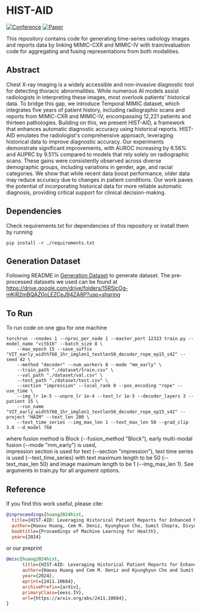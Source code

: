 # HIST-AID
[![Conference](https://img.shields.io/badge/ML4H-2024-0EEDD7)](https://ahli.cc/ml4h/)
[![Paper](https://img.shields.io/badge/Paper-arxiv.2411.10684-FF6B6B)](https://arxiv.org/abs/2411.10684)
</div>

This repository contains code for generating time-series radiology images and reports data by linking MIMIC-CXR and 
MIMIC-IV with train/evaluation code for aggregating and fusing representations from both modalities.

## Abstract
Chest X-ray imaging is a widely accessible and non-invasive diagnostic tool for detecting thoracic abnormalities. While numerous AI models assist radiologists in interpreting these images, most overlook patients' historical data. To bridge this gap, we introduce Temporal MIMIC dataset, which integrates five years of patient history, including radiographic scans and reports from MIMIC-CXR and MIMIC-IV, encompassing 12,221 patients and thirteen pathologies. Building on this, we present HIST-AID, a framework that enhances automatic diagnostic accuracy using historical reports. HIST-AID emulates the radiologist's comprehensive approach, leveraging historical data to improve diagnostic accuracy. Our experiments demonstrate significant improvements, with AUROC increasing by 6.56% and AUPRC by 9.51% compared to models that rely solely on radiographic scans. These gains were consistently observed across diverse demographic groups, including variations in gender, age, and racial categories. We show that while recent data boost performance, older data may reduce accuracy due to changes in patient conditions. Our work paves the potential of incorporating historical data for more reliable automatic diagnosis, providing critical support for clinical decision-making.

## Dependencies
Check requirements.txt for dependencies of this repository or install them by running
```
pip install -r ./requirements.txt
```

## Generation Dataset
Following README in [Generation Dataset](./data_generation) to generate dataset. The pre-processed datasets we used can be found at https://drive.google.com/drive/folders/15R5lcOg-mKjR2mBQAZ0oLEZCeJ94ZA8P?usp=sharing

## To Run
To run code on one gpu for one machine
```
torchrun --nnodes 1 --nproc_per_node 1 --master_port 12323 train.py --model_name "vitb16" --batch_size 8 \
    --max_epoch 15 --save_suffix "VIT_early_width768_1hr_imglen1_textlen50_decoder_rope_ep15_s42" --seed 42 \
    --method "decoder" --num_workers 8 --mode "mm_early" \
    --train_path "./dataset/train.csv" \
    --val_path "./dataset/val.csv" \
    --test_path "./dataset/test.csv" \
    --section "impression" --local_rank 0 --pos_encoding "rope" --use_time \
    --img_lr 1e-5 --unpre_lr 1e-4 --text_lr 1e-5 --decoder_layers 3 --patient 15 \
    --run_name "VIT_early_width768_1hr_imglen1_textlen50_decoder_rope_ep15_s42" --project "HAIM" --text_len 200 \
    --text_time_series --img_max_len 1 --text_max_len 50 --grad_clip 3.0 --d_model 768 
```
where fusion method is Block (--fusion_method "Block"), early multi-modal fusion (--mode "mm_early") is used,  
impression section is used for text (--section "impression"), text time series is used (--text_time_series)
with text maximum length to be 50 (--text_max_len 50) and image maximum length to be 1 (--img_max_len 1). 
See arguments in train.py for all argument options.

## Reference
If you find this work useful, please cite:

```bibtex
@inproceedings{huang2024hist,
  title={HIST-AID: Leveraging Historical Patient Reports for Enhanced Multi-Modal Automated Diagnosis},
  author={Haoxu Huang, Cem M. Deniz, Kyunghyun Cho, Sumit Chopra, Divyam Madaan},
  booktitle={Proceedings of Machine Learning for Health},
  year={2024}
```
or our preprint
```bibtex
@misc{huang2024hist,
      title={HIST-AID: Leveraging Historical Patient Reports for Enhanced Multi-Modal Automatic Diagnosis}, 
      author={Haoxu Huang and Cem M. Deniz and Kyunghyun Cho and Sumit Chopra and Divyam Madaan},
      year={2024},
      eprint={2411.10684},
      archivePrefix={arXiv},
      primaryClass={eess.IV},
      url={https://arxiv.org/abs/2411.10684}, 
}
```